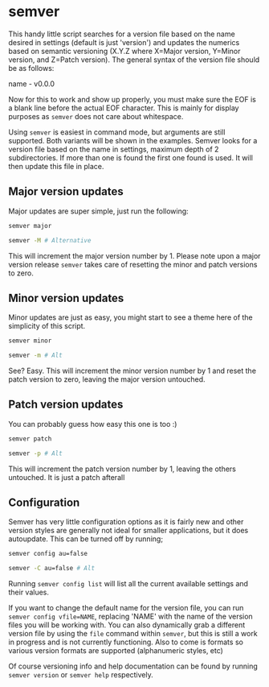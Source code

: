 # semver

This handy little script searches for a version file based on the name desired in settings (default is just 'version') and updates the numerics based on semantic versioning (X.Y.Z where X=Major version, Y=Minor version, and Z=Patch version). The general syntax of the version file should be as follows:

name - v0.0.0

Now for this to work and show up properly, you must make sure the EOF is a blank line before the actual EOF character. This is mainly for display purposes as `semver` does not care about whitespace.

Using `semver` is easiest in command mode, but arguments are still supported. Both variants will be shown in the examples. Semver looks for a version file based on the name in settings, maximum depth of 2 subdirectories. If more than one is found the first one found is used. It will then update this file in place.

## Major version updates

Major updates are super simple, just run the following:

```bash
semver major

semver -M # Alternative
```

This will increment the major version number by 1. Please note upon a major version release `semver` takes care of resetting the minor and patch versions to zero.

## Minor version updates

Minor updates are just as easy, you might start to see a theme here of the simplicity of this script.

```bash
semver minor

semver -m # Alt
```

See? Easy. This will increment the minor version number by 1 and reset the patch version to zero, leaving the major version untouched.

## Patch version updates

You can probably guess how easy this one is too :)

```bash
semver patch

semver -p # Alt
```

This will increment the patch version number by 1, leaving the others untouched. It is just a patch afterall

## Configuration

Semver has very little configuration options as it is fairly new and other version styles are generally not ideal for smaller applications, but it does autoupdate. This can be turned off by running;

```bash
semver config au=false

semver -C au=false # Alt
```

Running `semver config list` will list all the current available settings and their values.

If you want to change the default name for the version file, you can run `semver config vfile=NAME`, replacing 'NAME' with the name of the version files you will be working with. You can also dynamically grab a different version file by using the `file` command within `semver`, but this is still a work in progress and is not currently functioning. Also to come is formats so various version formats are supported (alphanumeric styles, etc)

Of course versioning info and help documentation can be found by running `semver version` or `semver help` respectively.
